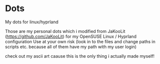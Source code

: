 # Dots
My dots for linux/hyprland

Those are my personal dots which i modified from JaKooLit (https://github.com/JaKooLit) for my OpenSUSE Linux / Hyprland configuration
Use at your own risk (look in to the files and change paths in scripts etc. because all of them have my path with my user login)

check out my ascii art caause this is the only thing i actually made myself!
